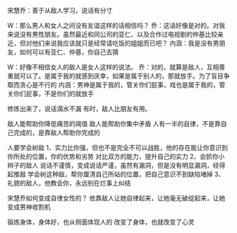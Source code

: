 
宋慧乔：善于从敌人学习，说话有分寸

W：那么男人和女人之间没有友谊这样的话相信吗？
乔：这话好像是对的。对我来说没有男性朋友。虽然最近和同公司的亚仁、以及合作过电视剧的仲基比较亲近，但对他们来说我应该就只是经常请吃饭的姐姐而已吧？
内涵：我是没有男朋友，如何可以有亚仁、仲基，你自己去猜

W：好像不相信女人的敌人是女人这样的说法。
乔：对的，就算是敌人，互相尊重就可以了。是属于我的就感到庆幸，如果是属于别人的，那就放手。为了盲目争取而贪心是不行的
内涵：男神是属于我的，管关你们屁事，戏也是属于我的，管关你们屁事，不是你们的就放手

修炼出来了，说话滴水不漏
有时，敌人比朋友有用。


敌人能帮助你降低痛苦的阈值
敌人能帮助你集中矛盾
人有一半的自律，不是靠自己完成的，是靠敌人帮助你完成的


人要学会树敌
1、实力比你强，但也不是完全不可以战胜，他的存在能让你意识到你所处的位置，你的优势和劣势
对比双方的能力，提升自己的实力
2、会抓你小辫子的敌人
说话不谨慎，变成说话严谨，虽然有漏洞，但是没有明显漏洞，经得起推敲
学会树这种敌，帮你厘清自己所站的位置，把自己意识不到缺陷堵掉
3、礼貌的敌人，他教会你，永远别在烂事上纠结

宋慧乔如何变成自律女性的？
依靠敌人让她自律起来，让她毫无破绽起来，让她变成男神收割机

锻炼身体，身体好，也从侧面体现人的
改变了身体，也就改变了心灵






